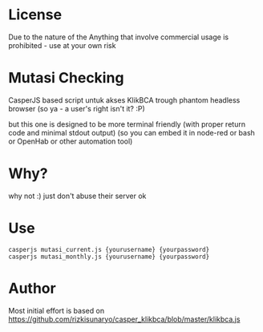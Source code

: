 # License
Due to the nature of the Anything that involve commercial usage is prohibited - use at your own risk

# Mutasi Checking
CasperJS based script untuk akses KlikBCA trough phantom headless browser
(so ya - a user's right isn't it? :P)

but this one is designed to be more terminal friendly (with proper return code and minimal stdout output)
(so you can embed it in node-red or bash or OpenHab or other automation tool)

# Why?
why not :) just don't abuse their server ok

# Use

```
casperjs mutasi_current.js {yourusername} {yourpassword}
casperjs mutasi_monthly.js {yourusername} {yourpassword}
```

# Author
Most initial effort is based on https://github.com/rizkisunaryo/casper_klikbca/blob/master/klikbca.js

